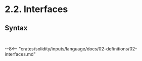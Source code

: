 <!-- This file is generated automatically by infrastructure scripts. Please don't edit by hand. -->

# 2.2. Interfaces

## Syntax

```{ .ebnf #InterfaceDefinition }

```

<pre ebnf-snippet="InterfaceDefinition" style="display: none;"><a href="#InterfaceDefinition"><span class="k">InterfaceDefinition</span></a><span class="o"> = </span><span class="cm">(* interface_keyword: *)</span><span class="o"> </span><a href="../../01-file-structure/08-keywords#InterfaceKeyword"><span class="k">INTERFACE_KEYWORD</span></a><br /><span class="o">                      </span><span class="cm">(* name: *)</span><span class="o"> </span><a href="../../05-expressions/06-identifiers#Identifier"><span class="k">IDENTIFIER</span></a><br /><span class="o">                      </span><span class="cm">(* inheritance: *)</span><span class="o"> </span><a href="../01-contracts#InheritanceSpecifier"><span class="k">InheritanceSpecifier</span></a><span class="o">?</span><br /><span class="o">                      </span><span class="cm">(* open_brace: *)</span><span class="o"> </span><a href="../../01-file-structure/09-punctuation#OpenBrace"><span class="k">OPEN_BRACE</span></a><br /><span class="o">                      </span><span class="cm">(* members: *)</span><span class="o"> </span><a href="#InterfaceMembers"><span class="k">InterfaceMembers</span></a><br /><span class="o">                      </span><span class="cm">(* close_brace: *)</span><span class="o"> </span><a href="../../01-file-structure/09-punctuation#CloseBrace"><span class="k">CLOSE_BRACE</span></a><span class="o">;</span></pre>

```{ .ebnf #InterfaceMembers }

```

<pre ebnf-snippet="InterfaceMembers" style="display: none;"><a href="#InterfaceMembers"><span class="k">InterfaceMembers</span></a><span class="o"> = </span><span class="cm">(* item: *)</span><span class="o"> </span><a href="../01-contracts#ContractMember"><span class="k">ContractMember</span></a><span class="o">*</span><span class="o">;</span></pre>

--8<-- "crates/solidity/inputs/language/docs/02-definitions/02-interfaces.md"
